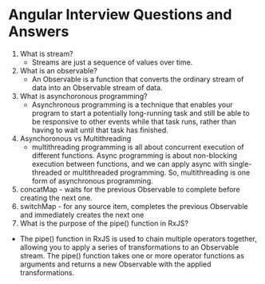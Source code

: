 # Angular Interview Questions and Answers
1. What is stream?
   - Streams are just a sequence of values over time.
2. What is an observable?
   - An Observable is a function that converts the ordinary stream of data into an Observable stream of data.
3. What is asynchoronous programming?
   - Asynchronous programming is a technique that enables your program to start a potentially long-running task and still be able to be responsive to other events while that task runs, rather than having to wait until that task has finished.
4. Asynchoronous vs Multithreading
   -  multithreading programming is all about concurrent execution of different functions. Async programming is about non-blocking execution between functions, and we can apply async with single-threaded or multithreaded programming. So, multithreading is one form of asynchronous programming.
5. concatMap - waits for the previous Observable to complete before creating the next one. 
6. switchMap - for any source item, completes the previous Observable and immediately creates the next one
7. What is the purpose of the pipe() function in RxJS?
  - The pipe() function in RxJS is used to chain multiple operators together, allowing you to apply a series of transformations to an Observable stream. The pipe() function takes one or more operator functions as arguments and returns a new Observable with the applied transformations.
